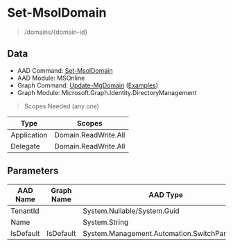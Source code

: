 # Set-MsolDomain

> /domains/{domain-id}

## Data

+ AAD Command: [Set-MsolDomain](https://docs.microsoft.com/en-us/powershell/module/MSOnline/Set-MsolDomain)
+ AAD Module: MSOnline
+ Graph Command: [Update-MgDomain](https://docs.microsoft.com/en-us/powershell/module/Microsoft.Graph.Identity.DirectoryManagement/Update-MgDomain) ([Examples](https://github.com/orgs/msgraph/discussions?discussions_q=Update-MgDomain))
+ Graph Module: Microsoft.Graph.Identity.DirectoryManagement

> Scopes Needed (any one)

|Type|Scopes|
|---|---|
|Application|Domain.ReadWrite.All|
|Delegate|Domain.ReadWrite.All|

## Parameters

|AAD Name|Graph Name|AAD Type|Graph Type|Infos|
|---|---|---|---|---|
|TenantId||System.Nullable/System.Guid|||
|Name||System.String|||
|IsDefault|IsDefault|System.Management.Automation.SwitchParameter|System.Management.Automation.SwitchParameter||

